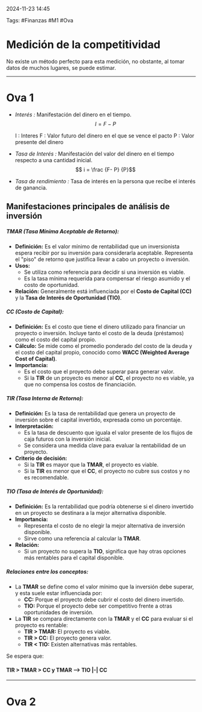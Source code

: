 2024-11-23 14:45

Tags: #Finanzas #M1 #Ova

# Medición de la competitividad

No existe un método perfecto para esta medición, no obstante, al tomar datos de muchos lugares, se puede estimar. 


---
# Ova 1

* _Interés :_ Manifestación del dinero en el tiempo.
$$ I = F-P$$

	I : Interes
	F : Valor futuro del dinero en el que se vence el pacto
	P : Valor presente del dinero

* _Tasa de Interés :_ Manifestación del valor del dinero en el tiempo respecto a una cantidad inicial.
$$ i = \frac {F- P} {P}$$

* _Tasa de rendimiento :_ Tasa de interés en la persona que recibe el interés de ganancia.

## Manifestaciones principales de análisis de inversión

##### **TMAR (Tasa Mínima Aceptable de Retorno):**
- **Definición:** Es el valor mínimo de rentabilidad que un inversionista espera recibir por su inversión para considerarla aceptable. Representa el "piso" de retorno que justifica llevar a cabo un proyecto o inversión.
- **Usos:**
  - Se utiliza como referencia para decidir si una inversión es viable.
  - Es la tasa mínima requerida para compensar el riesgo asumido y el costo de oportunidad.
- **Relación:** Generalmente está influenciada por el **Costo de Capital (CC)** y la **Tasa de Interés de Oportunidad (TIO)**.

##### **CC (Costo de Capital):**
- **Definición:** Es el costo que tiene el dinero utilizado para financiar un proyecto o inversión. Incluye tanto el costo de la deuda (préstamos) como el costo del capital propio.
- **Cálculo:** Se mide como el promedio ponderado del costo de la deuda y el costo del capital propio, conocido como **WACC (Weighted Average Cost of Capital)**.
- **Importancia:**
  - Es el costo que el proyecto debe superar para generar valor.
  - Si la **TIR** de un proyecto es menor al **CC**, el proyecto no es viable, ya que no compensa los costos de financiación.
##### **TIR (Tasa Interna de Retorno):**
- **Definición:** Es la tasa de rentabilidad que genera un proyecto de inversión sobre el capital invertido, expresada como un porcentaje.
- **Interpretación:**
  - Es la tasa de descuento que iguala el valor presente de los flujos de caja futuros con la inversión inicial.
  - Se considera una medida clave para evaluar la rentabilidad de un proyecto.
- **Criterio de decisión:**
  - Si la **TIR** es mayor que la **TMAR**, el proyecto es viable.
  - Si la **TIR** es menor que el **CC**, el proyecto no cubre sus costos y no es recomendable.
##### **TIO (Tasa de Interés de Oportunidad):**
- **Definición:** Es la rentabilidad que podría obtenerse si el dinero invertido en un proyecto se destinara a la mejor alternativa disponible.
- **Importancia:**
  - Representa el costo de no elegir la mejor alternativa de inversión disponible.
  - Sirve como una referencia al calcular la **TMAR**.
- **Relación:**
  - Si un proyecto no supera la **TIO**, significa que hay otras opciones más rentables para el capital disponible.
##### **Relaciones entre los conceptos:**
- La **TMAR** se define como el valor mínimo que la inversión debe superar, y esta suele estar influenciada por:
  - **CC:** Porque el proyecto debe cubrir el costo del dinero invertido.
  - **TIO:** Porque el proyecto debe ser competitivo frente a otras oportunidades de inversión.
- La **TIR** se compara directamente con la **TMAR** y el **CC** para evaluar si el proyecto es rentable:
  - **TIR > TMAR:** El proyecto es viable.
  - **TIR > CC:** El proyecto genera valor.
  - **TIR < TIO:** Existen alternativas más rentables.
  
Se espera que:
#### TIR > TMAR > CC y TMAR --> TIO |-| CC

---
# Ova 2